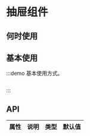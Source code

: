 # 抽屉组件


## 何时使用


## 基本使用

:::demo 基本使用方式。

```js

```
:::


## API
| 属性      | 说明    | 类型      |  默认值   |
|---------- |-------- |---------- |-------- |
